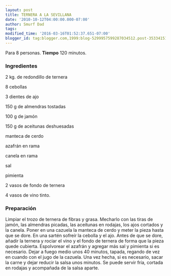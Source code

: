 ```yaml
---
layout: post
title: TERNERA A LA SEVILLANA
date: '2010-10-12T04:00:00.000-07:00'
author: Smurf Dad
tags: 
modified_time: '2016-03-16T01:52:37.651-07:00'
blogger_id: tag:blogger.com,1999:blog-5299957599287034512.post-3533415151769753611
---
```


Para 8 personas.
<b>Tiempo</b> 120 minutos.

<h3>Ingredientes</h3>

2 kg. de redondillo de ternera

8 cebollas

3 dientes de ajo

150 g de almendras tostadas

100 g de jamón

150 g de aceitunas deshuesadas

manteca de cerdo

azafrán en rama

canela en rama

sal

pimienta

2 vasos de fondo de ternera

4 vasos de vino tinto.

<h3>Preparación</h3>

Limpiar el trozo de ternera de fibras y grasa. Mecharlo con las tiras de jamón, las almendras picadas, las aceitunas en rodajas, los ajos cortados y la canela. Poner en una cazuela la manteca de cerdo y meter la pieza hasta que se dore. En una sartén sofreír la cebolla y el ajo. Antes de que se dore, añadir la ternera y rociar el vino y el fondo de ternera de forma que la pieza quede cubierta. Espolvorear el azafrán y agregar más sal y pimienta si es necesario. Dejar a fuego medio unos 40 minutos, tapada, regando de vez en cuando con el jugo de la cazuela. Una vez hecha, si es necesario, sacar la carne y dejar reducir la salsa unos minutos. Se puede servir fría, cortada en rodajas y acompañada de la salsa aparte.

